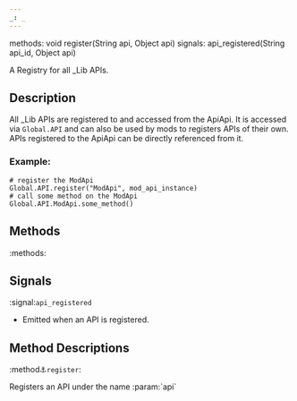 ```yaml
---
_: _
---
```

methods: void register(String api, Object api)
signals: api_registered(String api_id, Object api)

<link rel="stylesheet" href="../wiki.css">

A Registry for all _Lib APIs.

## Description
All _Lib APIs are registered to and accessed from the ApiApi. It is accessed via `Global.API` and can also be used by mods to registers APIs of their own. APIs registered to the ApiApi can be directly referenced from it.

### Example:
```gdscript
# register the ModApi
Global.API.register("ModApi", mod_api_instance)
# call some method on the ModApi
Global.API.ModApi.some_method()
```


## Methods

:methods:

## Signals

:signal:`api_registered`

- Emitted when an API is registered.

## Method Descriptions

:method:anchor:`register`:

<span class="indent">
Registers an API under the name :param:`api`
</span>

